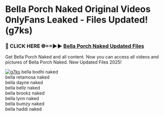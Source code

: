 # Bella Porch Naked Original Videos 0nlyFans Leaked - Files Updated! (g7ks)

<h3>🔴 CLICK HERE 🌐==►► <a href="https://tinyurl.com/yckcrads" rel="nofollow">Bella Porch Naked Updated Files</a></h3>

Get Bella Porch Naked and all content. Now you can access all videos and pictures of Bella Porch Naked. New Updated Files 2025!

[![g7ks](https://i.imgur.com/hpKpOFt.gif)](https://tinyurl.com/yckcrads)
bella bodhi naked<br>
bella retamosa naked<br>
bella dayne naked<br>
bella bellz naked<br>
bella brookz naked<br>
bella lynn naked<br>
bella bumzy naked<br>
bella haddi naked
